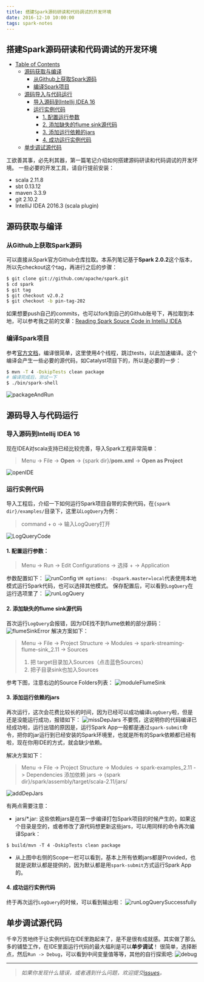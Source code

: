 ```yaml
---
title: 搭建Spark源码研读和代码调试的开发环境
date: 2016-12-10 10:00:00
tags: spark-notes
---
```


搭建Spark源码研读和代码调试的开发环境
-------

* [Table of Contents](#table-of-contents)
  * [源码获取与编译](#源码获取与编译)
     * [从Github上获取Spark源码](#从github上获取spark源码)
     * [编译Spark项目](#编译spark项目)
  * [源码导入与代码运行](#源码导入与代码运行)
     * [导入源码到Intellij IDEA 16](#导入源码到intellij-idea-16)
     * [运行实例代码](#运行实例代码)
        * [1. 配置运行参数](#1-配置运行参数)
        * [2. 添加缺失的flume sink源代码](#2-添加缺失的flume-sink源代码)
        * [3. 添加运行依赖的jars](#3-添加运行依赖的jars)
        * [4. 成功运行实例代码](#4-成功运行实例代码)
  * [单步调试源代码](#单步调试源代码)

工欲善其事，必先利其器，第一篇笔记介绍如何搭建源码研读和代码调试的开发环境。
一些必要的开发工具，请自行提前安装：

* scala 2.11.8
* sbt 0.13.12
* maven 3.3.9
* git 2.10.2
* IntelliJ IDEA 2016.3 (scala plugin) 

## 源码获取与编译

### 从Github上获取Spark源码
可以直接从Spark官方Github仓库拉取。本系列笔记基于**Spark 2.0.2**这个版本，所以先checkout这个tag，再进行之后的步骤：

```bash
$ git clone git://github.com/apache/spark.git
$ cd spark
$ git tag
$ git checkout v2.0.2 
$ git checkout -b pin-tag-202
```
如果想要push自己的commits，也可以fork到自己的Github账号下，再拉取到本地，可以参考我之前的文章：[Reading Spark Souce Code in IntelliJ IDEA](https://linbojin.github.io/2016/01/09/Reading-Spark-Souce-Code-in-IntelliJ-IDEA/)

### 编译Spark项目
参考[官方文档](https://github.com/apache/spark#building-spark)，编译很简单，这里使用4个线程，跳过tests，以此加速编译。这个编译会产生一些必要的源代码，如Catalyst项目下的，所以是必要的一步：

```bash
$ mvn -T 4 -DskipTests clean package
# 编译完成后，测试一下
$ ./bin/spark-shell
```
![packageAndRun](media/01-packageAndRun.jpg)

## 源码导入与代码运行
### 导入源码到Intellij IDEA 16
现在IDEA对scala支持已经比较完善，导入Spark工程非常简单：
> Menu -> File -> **Open** -> {spark dir}/**pom.xml** -> **Open as Project**

![openIDE](media/01-openIDE.jpg)
### 运行实例代码
导入工程后，介绍一下如何运行Spark项目自带的实例代码，在`{spark dir}/examples/`目录下，这里以`LogQuery`为例：
> command + o -> 输入LogQuery打开

![LogQueryCode](media/01-LogQueryCode.jpg)

#### 1. 配置运行参数：

> Menu -> Run -> Edit Configurations -> 选择 + -> Application

参数配置如下：
![runConfig](media/01-runConfig.jpg)
`VM options: -Dspark.master=local`代表使用本地模式运行Spark代码，也可以选择其他模式。
保存配置后，可以看到`LogQuery`在运行选项里了：
![runLogQuery](media/01-runLogQuery.jpg)

#### 2. 添加缺失的flume sink源代码
首次运行`LogQuery`会报错，因为IDE找不到flume依赖的部分源码：
![flumeSinkError](media/01-flumeSinkError.jpg)
解决方案如下：
> Menu -> File -> Project Structure -> Modules -> spark-streaming-flume-sink_2.11 -> Sources
> 1. 把 target目录加入Sources（点击蓝色Sources）
> 2. 把子目录sink也加入Sources

参考下图，注意右边的Source Folders列表：
![moduleFlumeSink](media/01-moduleFlumeSink.jpg)
#### 3. 添加运行依赖的jars
再次运行，这次会花费比较长的时间，因为已经可以成功编译`LogQuery`啦，但是还是没能运行成功，报错如下：
![missDepJars](media/01-missDepJars.jpg)
不要慌，这说明你的代码编译已经成功啦，运行出错的原因是，运行Spark App一般都是通过`spark-submit`命令，把你的jar运行到已经安装的Spark环境里，也就是所有的Spark依赖都已经有啦，现在你用IDE的方式，就会缺少依赖。

解决方案如下：
> Menu -> File -> Project Structure -> Modules -> spark-examples_2.11 -> Dependencies
> 添加依赖 jars -> {spark dir}/spark/assembly/target/scala-2.11/jars/

![addDepJars](media/01-addDepJars.jpg)

有两点需要注意：

* jars/*.jar: 这些依赖jars是在第一步编译打包Spark项目的时候产生的，如果这个目录是空的，或者修改了源代码想更新这些jars，可以用同样的命令再次编译Spark：

 ```
 $ build/mvn -T 4 -DskipTests clean package
 ```
 
* 从上图中右侧的Scope一栏可以看到，基本上所有依赖jars都是Provided，也就是说默认都是提供的，因为默认都是用`spark-submit`方式运行Spark App的。

#### 4. 成功运行实例代码
终于再次运行`LogQuery`的时候，可以看到输出啦：
![runLogQuerySuccessfully](media/01-runLogQuerySuccessfully.jpg)
## 单步调试源代码
千辛万苦地终于让实例代码在IDE里跑起来了，是不是很有成就感。其实做了那么多的铺垫工作，在IDE里面运行代码的最大福利是可以**单步调试**！
很简单，选择断点，然后`Run -> Debug`，可以看到中间变量值等等，其他的自行探索吧:
![debug](media/01-debug.jpg)

-------
> *如果你发现什么错误，或者遇到什么问题，欢迎提交[issues](https://github.com/linbojin/spark-notes/issues)。*

